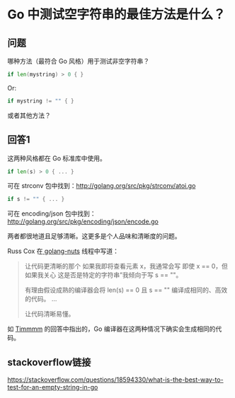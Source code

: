 # Go 中测试空字符串的最佳方法是什么？

## 问题

哪种方法（最符合 Go 风格）用于测试非空字符串？

```go
if len(mystring) > 0 { }
```

Or:

```go
if mystring != "" { }
```

或者其他方法？

## 回答1


这两种风格都在 Go 标准库中使用。

```go
if len(s) > 0 { ... }
```

可在 strconv 包中找到：http://golang.org/src/pkg/strconv/atoi.go

```go
if s != "" { ... }
```

可在 encoding/json 包中找到：http://golang.org/src/pkg/encoding/json/encode.go

两者都很地道且足够清晰。这更多是个人品味和清晰度的问题。

Russ Cox 在[ golang-nuts](https://groups.google.com/forum/#!topic/golang-nuts/7Ks1iq2s7FA) 线程中写道：

> 让代码更清晰的那个
> 如果我即将查看元素 x，我通常会写
> 即使 x == 0，但如果我关心
> 这是否是特定的字符串”我倾向于写 s == ""。
>
> 有理由假设成熟的编译器会将
> len(s) == 0 且 s == "" 编译成相同的、高效的代码。
> ...
>
> 让代码清晰易懂。

如 [Timmmm](https://stackoverflow.com/a/54804858/694331) 的回答中指出的，Go 编译器在这两种情况下确实会生成相同的代码。


## stackoverflow链接

https://stackoverflow.com/questions/18594330/what-is-the-best-way-to-test-for-an-empty-string-in-go
